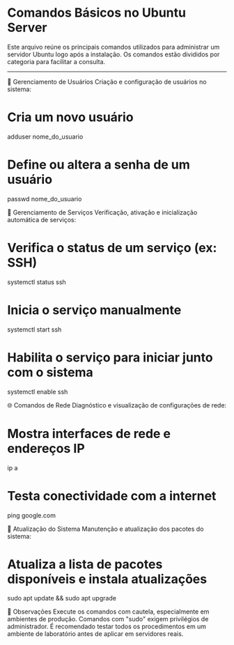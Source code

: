 # Comandos Básicos no Ubuntu Server

Este arquivo reúne os principais comandos utilizados para administrar um servidor Ubuntu logo após a instalação. Os comandos estão divididos por categoria para facilitar a consulta.

---

👤 Gerenciamento de Usuários
Criação e configuração de usuários no sistema:

# Cria um novo usuário
adduser nome_do_usuario

# Define ou altera a senha de um usuário
passwd nome_do_usuario

🔁 Gerenciamento de Serviços
Verificação, ativação e inicialização automática de serviços:

# Verifica o status de um serviço (ex: SSH)
systemctl status ssh

# Inicia o serviço manualmente
systemctl start ssh

# Habilita o serviço para iniciar junto com o sistema
systemctl enable ssh

🌐 Comandos de Rede
Diagnóstico e visualização de configurações de rede:

# Mostra interfaces de rede e endereços IP
ip a

# Testa conectividade com a internet
ping google.com

🔄 Atualização do Sistema
Manutenção e atualização dos pacotes do sistema:

# Atualiza a lista de pacotes disponíveis e instala atualizações
sudo apt update && sudo apt upgrade


📝 Observações
Execute os comandos com cautela, especialmente em ambientes de produção.
Comandos com "sudo" exigem privilégios de administrador.
É recomendado testar todos os procedimentos em um ambiente de laboratório antes de aplicar em servidores reais.